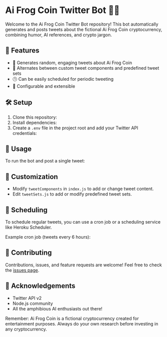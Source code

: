 # Ai Frog Coin Twitter Bot 🐸🚀

Welcome to the Ai Frog Coin Twitter Bot repository! This bot automatically generates and posts tweets about the fictional Ai Frog Coin cryptocurrency, combining humor, AI references, and crypto jargon.

## 🌟 Features

- 🤖 Generates random, engaging tweets about Ai Frog Coin
- 🔄 Alternates between custom tweet components and predefined tweet sets
- 🕒 Can be easily scheduled for periodic tweeting
- 🔧 Configurable and extensible

## 🛠️ Setup

1. Clone this repository:
2. Install dependencies:
3. Create a `.env` file in the project root and add your Twitter API credentials:

## 🚀 Usage

To run the bot and post a single tweet:

## 🔧 Customization

- Modify `tweetComponents` in `index.js` to add or change tweet content.
- Edit `tweetSets.js` to add or modify predefined tweet sets.

## 📅 Scheduling

To schedule regular tweets, you can use a cron job or a scheduling service like Heroku Scheduler.

Example cron job (tweets every 6 hours):
## 🤝 Contributing

Contributions, issues, and feature requests are welcome! Feel free to check the [issues page](https://github.com/Addy-A/ai-frog-coin-twitter-bot/issues).


## 🙏 Acknowledgements

- Twitter API v2
- Node.js community
- All the amphibious AI enthusiasts out there!

Remember: Ai Frog Coin is a fictional cryptocurrency created for entertainment purposes. Always do your own research before investing in any cryptocurrency.
